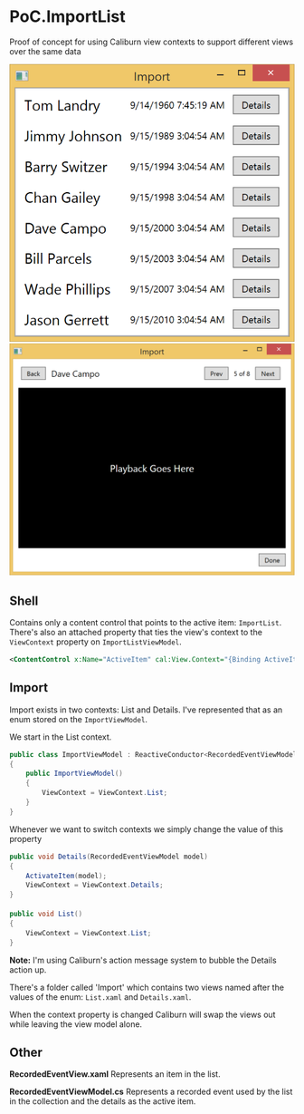 PoC.ImportList
==============

Proof of concept for using Caliburn view contexts to support different views over the same data

![Image of List](PoC.ImportList-1.PNG)
![Image of Details](PoC.ImportList-2.PNG)


Shell
-----

Contains only a content control that points to the active item: `ImportList`. There's also an attached property that ties the view's context to the `ViewContext` property on `ImportListViewModel`.

```XML
<ContentControl x:Name="ActiveItem" cal:View.Context="{Binding ActiveItem.ViewContext}"/>
```


Import
------

Import exists in two contexts: List and Details. I've represented that as an enum stored on the `ImportViewModel`.

We start in the List context.

```C#
public class ImportViewModel : ReactiveConductor<RecordedEventViewModel>.Collection.OneActive
{
    public ImportViewModel()
    {
        ViewContext = ViewContext.List;
    }
}
```

Whenever we want to switch contexts we simply change the value of this property

```C#
public void Details(RecordedEventViewModel model)
{
    ActivateItem(model);
    ViewContext = ViewContext.Details;
}

public void List()
{
    ViewContext = ViewContext.List;
}
```

__Note:__ I'm using Caliburn's action message system to bubble the Details action up.

There's a folder called 'Import' which contains two views named after the values of the enum: `List.xaml` and `Details.xaml`.

When the context property is changed Caliburn will swap the views out while leaving the view model alone.


Other
-----

__RecordedEventView.xaml__ Represents an item in the list.

__RecordedEventViewModel.cs__ Represents a recorded event used by the list in the collection and the details as the active item.
